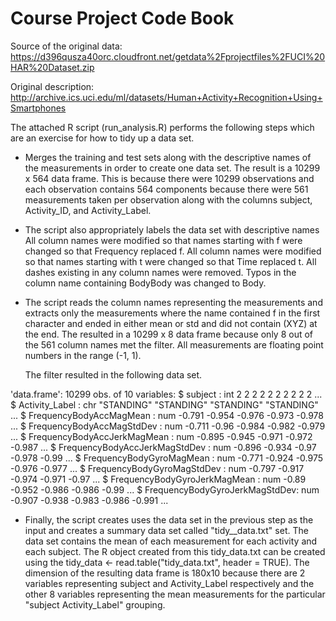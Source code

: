 Course Project Code Book
========================

Source of the original data: https://d396qusza40orc.cloudfront.net/getdata%2Fprojectfiles%2FUCI%20HAR%20Dataset.zip

Original description: http://archive.ics.uci.edu/ml/datasets/Human+Activity+Recognition+Using+Smartphones

The attached R script (run_analysis.R) performs the following steps which are an exercise for how to tidy up a data set.

* Merges the training and test sets along with the descriptive names of the measurements in order to create one data set. The result  is a 10299 x 564 data frame. 
  This is because there were 10299 observations and each observation contains 564 components because there were 561 measurements taken per observation along with the 
  columns subject, Activity_ID, and Activity_Label.

* The script also appropriately labels the data set with descriptive names
  All column names were modified so that names starting with f were changed so that Frequency replaced f. 
  All column names were modified so that names starting with t were changed so that Time replaced t. 
  All dashes existing in any column names were removed.
  Typos in the column name containing BodyBody was changed to Body.

* The script reads the column names representing the measurements  and extracts only the measurements where the name contained f in the first character and ended 
  in either mean or std and did not contain (XYZ) at the end. The resulted in a 10299 x 8 data frame because only 8 out of the 561 column names met 
  the filter. All measurements are floating point numbers in the range (-1, 1).

  The filter resulted in the following  data set.

 'data.frame':	10299 obs. of  10 variables:
  $ subject                       : int  2 2 2 2 2 2 2 2 2 2 ...
  $ Activity_Label                : chr  "STANDING" "STANDING" "STANDING" "STANDING" ...
  $ FrequencyBodyAccMagMean       : num  -0.791 -0.954 -0.976 -0.973 -0.978 ...
  $ FrequencyBodyAccMagStdDev     : num  -0.711 -0.96 -0.984 -0.982 -0.979 ...
  $ FrequencyBodyAccJerkMagMean   : num  -0.895 -0.945 -0.971 -0.972 -0.987 ...
  $ FrequencyBodyAccJerkMagStdDev : num  -0.896 -0.934 -0.97 -0.978 -0.99 ...
  $ FrequencyBodyGyroMagMean      : num  -0.771 -0.924 -0.975 -0.976 -0.977 ...
  $ FrequencyBodyGyroMagStdDev    : num  -0.797 -0.917 -0.974 -0.971 -0.97 ...
  $ FrequencyBodyGyroJerkMagMean  : num  -0.89 -0.952 -0.986 -0.986 -0.99 ...
  $ FrequencyBodyGyroJerkMagStdDev: num  -0.907 -0.938 -0.983 -0.986 -0.991 ...

* Finally, the script creates uses the data set in the previous step as the input and creates a summary data set called "tidy__data.txt" set. 
 The data set contains the mean of each measurement for each activity and each subject.  The R object created from this tidy_data.txt can be created using the 
 tidy_data <- read.table("tidy_data.txt", header = TRUE). The dimension of the resulting data frame  is 180x10  because there are 2 variables representing subject and 
 Activity_Label respectively and the other 8 variables representing the mean measurements for the particular "subject Activity_Label" grouping.
 